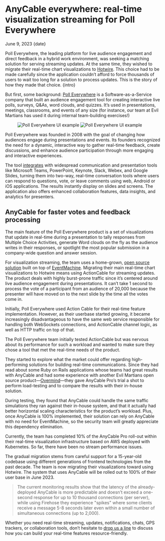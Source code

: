 # AnyCable everywhere: real-time visualization streaming for Poll Everywhere

June 9, 2023
{date}

Poll Everywhere, the leading platform for live audience engagement and direct feedback in a hybrid work environment, was seeking a matching solution for serving streaming updates. At the same time, they wished to migrate their real-time chart visualizations to [Hotwire][]. This choice had to be made carefully since the application couldn’t afford to force thousands of users to wait too long for a solution to process updates. This is the story of how they made that choice.
{intro}

<div class="divider"></div>

But first, some background: [Poll Everywhere][] is a Software-as-a-Service company that built an audience engagement tool for creating interactive live polls, surveys, Q&As, word clouds, and quizzes. It’s used in presentations, meetings, classrooms, and events of any size (for instance, our team at Evil Martians has used it during internal team-building exercises!)

<figure class="blog--figure blog--figure-rows">
  <img class="blog--media blog--media-half-n-half" title="Poll Everywhere UI example" src="/images/blog/poll-martian-products.png">
  <img class="blog--media blog--media-half-n-half" title="Poll Everywhere UI example" src="/images/blog/poll-book.png">
</figure>

Poll Everywhere was founded in 2008 with the goal of changing how audiences engage during presentations and events. Its founders recognized the need for a dynamic, interactive way to gather real-time feedback, create discussions, and enhance audience participation through more engaging and interactive experiences.

The tool [integrates](https://www.polleverywhere.com/app) with widespread communication and presentation tools like Microsoft Teams, PowerPoint, Keynote, Slack, Webex, and Google Slides, turning them into two-way, real-time conversation tools where users can respond to questions, vote, or leave comments using web, Android or iOS applications. The results instantly display on slides and screens. The application also offers enhanced collaboration features, data insights, and analytics for presenters.

## AnyCable for faster votes and feedback processing

The main feature of the Poll Everywhere product is a set of visualizations that update in real-time during a presentation to tally responses from Multiple Choice Activities, generate Word clouds on the fly as the audience writes in their responses, or spotlight the most popular submission in a company-wide question and answer session.

For visualization streaming, the team uses a home-grown, [open source solution](https://github.com/firehoseio/firehose) built on top of [EventMachine][]. Migrating their main real-time chart visualizations to Hotwire means using ActionCable for streaming updates. The product deals with highly burst-prone traffic since it’s centered around live audience engagement during presentations. It can’t take 1 second to process the vote of a participant from an audience of 20,000 because the presenter will have moved on to the next slide by the time all the votes come in.

Initially, Poll Everywhere used Action Cable for their real-time feature implementation. However, as their userbase started growing, it became increasingly disadvantageous to have the same web service responsible for handling both WebSockets connections, and ActionCable channel logic, as well as HTTP traffic on top of that.

The Poll Everywhere team initially tested ActionCable but was nervous about its performance for such a workload and wanted to make sure they chose a tool that met the real-time needs of the product.

<!-- TODO: video -->

They started to explore what the market could offer regarding high-performing solutions for building real-time communications. Since they had read about some Ruby on Rails applications whose teams had great results with AnyCable and had some experience with another Evil Martians open source product—[Overmind][]—they gave AnyCable Pro’s trial a shot to perform load-testing and to compare the results with their in-house solution.

During testing, they found that AnyCable could handle the same traffic simulations they ran against their in-house system, and that it actually had better horizontal scaling characteristics for the product’s workload. Plus, once AnyCable is 100% implemented, their solution can rely on AnyCable with no need for EventMachine, so the security team will greatly appreciate this dependency elimination.

Currently, the team has completed 10% of the AnyCable Pro roll-out within their real-time visualization infrastructure based on AWS deployed with Kubernetes. So far, there have been no stream performance issues.

The gradual migration stems from careful support for a 15-year-old codebase using different generations of frontend technologies from the past decade. The team is now migrating their visualizations toward using Hotwire. The system that uses AnyCable will be rolled out to 100% of their user base in June 2023.

> ​​The current monitoring results show that the latency of the already-deployed AnyCable is more predictable and doesn’t exceed a one-second response for up to 10 thousand connections (per server), while using Firehose they experience "spikes" where some clients receive a message 5-8 seconds later even within a small number of simultaneous connections (up to 2,000).

Whether you need real-time streaming, updates, notifications, chats, GPS trackers, or collaboration tools, don’t hesitate to [drop us a line](/#custom-solutions) to discuss how you can build your real-time features resource-friendly.

[hotwire]: https://hotwired.dev
[Poll Everywhere]: https://www.polleverywhere.com
[EventMachine]: https://github.com/eventmachine/eventmachine
[Overmind]: https://evilmartians.com/chronicles/introducing-overmind-and-hivemind
